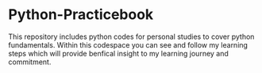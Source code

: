# Python-Practicebook
This repository includes python codes for personal studies to cover python fundamentals.
Within this codespace you can see and follow my learning steps which will provide benfical insight to my learning journey and commitment.